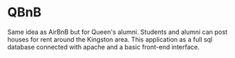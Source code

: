 # QBnB
Same idea as AirBnB but for Queen's alumni. Students and alumni can post houses for rent around the Kingston area. This application as a full sql database connected with apache and a basic front-end interface. 
